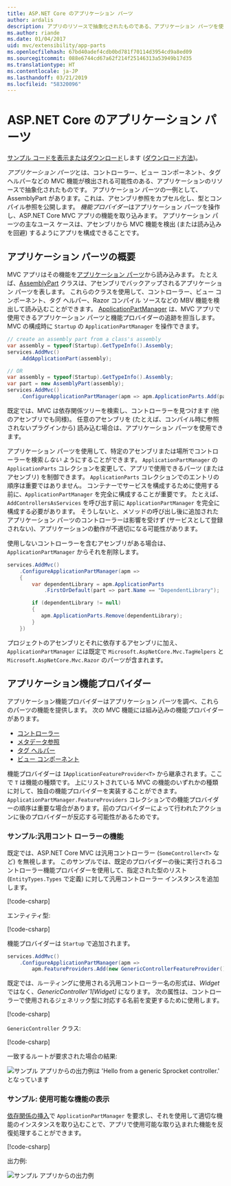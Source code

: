 ```yaml
---
title: ASP.NET Core のアプリケーション パーツ
author: ardalis
description: アプリのリソースで抽象化されたものである、アプリケーション パーツを使用して、アセンブリからの機能の検出または読み込みを回避する方法について説明します。
ms.author: riande
ms.date: 01/04/2017
uid: mvc/extensibility/app-parts
ms.openlocfilehash: 67bd40adef4cdb0bd781f70114d3954cd9a8ed09
ms.sourcegitcommit: 088e6744cd67a62f214f25146313a53949b17d35
ms.translationtype: HT
ms.contentlocale: ja-JP
ms.lasthandoff: 03/21/2019
ms.locfileid: "58320096"
---
```

# <a name="application-parts-in-aspnet-core"></a>ASP.NET Core のアプリケーション パーツ

[サンプル コードを表示またはダウンロード](https://github.com/aspnet/Docs/tree/master/aspnetcore/mvc/advanced/app-parts/sample)します ([ダウンロード方法](xref:index#how-to-download-a-sample))。

*アプリケーション パーツ*とは、コントローラー、ビュー コンポーネント、タグ ヘルパーなどの MVC 機能が検出される可能性のある、アプリケーションのリソースで抽象化されたものです。 アプリケーション パーツの一例として、AssemblyPart があります。これは、アセンブリ参照をカプセル化し、型とコンパイル参照を公開します。 *機能プロバイダー*はアプリケーション パーツを操作し、ASP.NET Core MVC アプリの機能を取り込みます。 アプリケーション パーツの主なユース ケースは、アセンブリから MVC 機能を検出 (または読み込みを回避) するようにアプリを構成できることです。

## <a name="introducing-application-parts"></a>アプリケーション パーツの概要

MVC アプリはその機能を[アプリケーション パーツ](/dotnet/api/microsoft.aspnetcore.mvc.applicationparts.applicationpart)から読み込みます。 たとえば、[AssemblyPart](/dotnet/api/microsoft.aspnetcore.mvc.applicationparts.assemblypart#Microsoft_AspNetCore_Mvc_ApplicationParts_AssemblyPart) クラスは、アセンブリでバックアップされるアプリケーション パーツを表します。 これらのクラスを使用して、コントローラー、ビュー コンポーネント、タグ ヘルパー、Razor コンパイル ソースなどの MBV 機能を検出して読み込むことができます。 [ApplicationPartManager](/dotnet/api/microsoft.aspnetcore.mvc.applicationparts.applicationpartmanager) は、MVC アプリで使用できるアプリケーション パーツと機能プロバイダーの追跡を担当します。 MVC の構成時に `Startup` の `ApplicationPartManager` を操作できます。

```csharp
// create an assembly part from a class's assembly
var assembly = typeof(Startup).GetTypeInfo().Assembly;
services.AddMvc()
    .AddApplicationPart(assembly);

// OR
var assembly = typeof(Startup).GetTypeInfo().Assembly;
var part = new AssemblyPart(assembly);
services.AddMvc()
    .ConfigureApplicationPartManager(apm => apm.ApplicationParts.Add(part));
```

既定では、MVC は依存関係ツリーを検索し、コントローラーを見つけます (他のアセンブリでも同様)。 任意のアセンブリを (たとえば、コンパイル時に参照されないプラグインから) 読み込む場合は、アプリケーション パーツを使用できます。

アプリケーション パーツを使用して、特定のアセンブリまたは場所でコントローラーを検索*しない* ようにすることができます。 `ApplicationPartManager` の `ApplicationParts` コレクションを変更して、アプリで使用できるパーツ (またはアセンブリ) を制御できます。 `ApplicationParts` コレクションでのエントリの順序は重要ではありません。 コンテナーでサービスを構成するために使用する前に、`ApplicationPartManager` を完全に構成することが重要です。 たとえば、`AddControllersAsServices` を呼び出す前に `ApplicationPartManager` を完全に構成する必要があります。 そうしないと、メソッドの呼び出し後に追加されたアプリケーション パーツのコントローラーは影響を受けず (サービスとして登録されない)、アプリケーションの動作が不適切になる可能性があります。

使用しないコントローラーを含むアセンブリがある場合は、`ApplicationPartManager` からそれを削除します。

```csharp
services.AddMvc()
    .ConfigureApplicationPartManager(apm =>
    {
        var dependentLibrary = apm.ApplicationParts
            .FirstOrDefault(part => part.Name == "DependentLibrary");

        if (dependentLibrary != null)
        {
           apm.ApplicationParts.Remove(dependentLibrary);
        }
    })
```

プロジェクトのアセンブリとそれに依存するアセンブリに加え、`ApplicationPartManager` には既定で `Microsoft.AspNetCore.Mvc.TagHelpers` と `Microsoft.AspNetCore.Mvc.Razor` のパーツが含まれます。

## <a name="application-feature-providers"></a>アプリケーション機能プロバイダー

アプリケーション機能プロバイダーはアプリケーション パーツを調べ、これらのパーツの機能を提供します。 次の MVC 機能には組み込みの機能プロバイダーがあります。

* [コントローラー](/dotnet/api/microsoft.aspnetcore.mvc.controllers.controllerfeatureprovider)
* [メタデータ参照](/dotnet/api/microsoft.aspnetcore.mvc.razor.compilation.metadatareferencefeatureprovider)
* [タグ ヘルパー](/dotnet/api/microsoft.aspnetcore.mvc.razor.taghelpers.taghelperfeatureprovider)
* [ビュー コンポーネント](/dotnet/api/microsoft.aspnetcore.mvc.viewcomponents.viewcomponentfeatureprovider)

機能プロバイダーは `IApplicationFeatureProvider<T>` から継承されます。ここで `T` は機能の種類です。 上にリストされている MVC の機能のいずれかの種類に対して、独自の機能プロバイダーを実装することができます。 `ApplicationPartManager.FeatureProviders` コレクションでの機能プロバイダーの順序は重要な場合があります。前のプロバイダーによって行われたアクションに後のプロバイダーが反応する可能性があるためです。

### <a name="sample-generic-controller-feature"></a>サンプル:汎用コント ローラーの機能

既定では、ASP.NET Core MVC は汎用コントローラー (`SomeController<T>` など) を無視します。 このサンプルでは、既定のプロバイダーの後に実行されるコントローラー機能プロバイダーを使用して、指定された型のリスト (`EntityTypes.Types` で定義) に対して汎用コントローラー インスタンスを追加します。

[!code-csharp[](./app-parts/sample/AppPartsSample/GenericControllerFeatureProvider.cs?highlight=13&range=18-36)]

エンティティ型:

[!code-csharp[](./app-parts/sample/AppPartsSample/Model/EntityTypes.cs?range=6-16)]

機能プロバイダーは `Startup` で追加されます。

```csharp
services.AddMvc()
    .ConfigureApplicationPartManager(apm => 
        apm.FeatureProviders.Add(new GenericControllerFeatureProvider()));
```

既定では、ルーティングに使用される汎用コントローラー名の形式は、*Widget* ではなく、*GenericController`1[Widget]* になります。 次の属性は、コントローラーで使用されるジェネリック型に対応する名前を変更するために使用します。

[!code-csharp[](./app-parts/sample/AppPartsSample/GenericControllerNameConvention.cs)]

`GenericController` クラス:

[!code-csharp[](./app-parts/sample/AppPartsSample/GenericController.cs?highlight=5-6)]

一致するルートが要求された場合の結果:

![サンプル アプリからの出力例は 'Hello from a generic Sprocket controller.' となっています](app-parts/_static/generic-controller.png)

### <a name="sample-display-available-features"></a>サンプル: 使用可能な機能の表示

[依存関係の挿入](../../fundamentals/dependency-injection.md)で `ApplicationPartManager` を要求し、それを使用して適切な機能のインスタンスを取り込むことで、アプリで使用可能な取り込まれた機能を反復処理することができます。

[!code-csharp[](./app-parts/sample/AppPartsSample/Controllers/FeaturesController.cs?highlight=16,25-27)]

出力例:

![サンプル アプリからの出力例](app-parts/_static/available-features.png)
